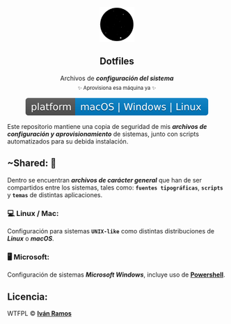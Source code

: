 <p align="center">
    <img src="https://raw.githubusercontent.com/Iardo/Dotfiles/master/docs/usables/Logo-500px.gif" width="80">
    <h2 align="center">Dotfiles</h2>
    <p  align="center">
        Archivos de <b><i>configuración del sistema</i></b><br>
        <sub>✨ Aprovisiona esa máquina ya ✨<sub>
    <p>
    <p  align="center">
        <img src="https://raw.githubusercontent.com/Iardo/Dotfiles/master/docs/usables/Platform-blue.svg?sanitize=true">
    </p>
</p>

Este repositorio mantiene una copia de seguridad de mis ***archivos de configuración y aprovisionamiento*** de sistemas, junto con scripts automatizados para su debida instalación.

## ~Shared: 🙌
Dentro se encuentran ***archivos de carácter general*** que han de ser compartidos entre los sistemas, tales como: **`fuentes tipográficas`**, **`scripts`** y **`temas`** de distintas aplicaciones.


### 💻 Linux / Mac:
Configuración para sistemas **`UNIX-like`** como distintas distribuciones de ***Linux*** o ***macOS***.


### 🖥 Microsoft:
Configuración de sistemas ***Microsoft Windows***, incluye uso de [**Powershell**](https://es.wikipedia.org/wiki/Windows_PowerShell). 


## Licencia:
WTFPL © [**Iván Ramos**](http://www.iardoo.com)  

